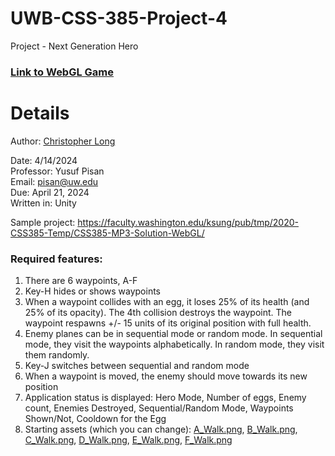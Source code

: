 # UWB-CSS-385-Project-4
Project - Next Generation Hero

### [Link to WebGL Game](https://wristbandshackles.github.io/UWB-CSS-385-Project-4/Builds/)

# Details
Author: [Christopher Long](https://www.linkedin.com/in/christopher--long/)

Date: 4/14/2024<br>
Professor: Yusuf Pisan<br>
Email: pisan@uw.edu<br>
Due: April 21, 2024<br>
Written in: Unity<br>

Sample project: https://faculty.washington.edu/ksung/pub/tmp/2020-CSS385-Temp/CSS385-MP3-Solution-WebGL/

### Required features:
1. There are 6 waypoints, A-F
1. Key-H hides or shows waypoints
1. When a waypoint collides with an egg, it loses 25% of its health (and 25% of its opacity). The 4th collision destroys the waypoint. The waypoint respawns +/- 15 units of its original position with full health.
1. Enemy planes can be in sequential mode or random mode. In sequential mode, they visit the waypoints alphabetically. In random mode, they visit them randomly.
1. Key-J switches between sequential and random mode
1. When a waypoint is moved, the enemy should move towards its new position
1. Application status is displayed: Hero Mode, Number of eggs, Enemy count, Enemies Destroyed, Sequential/Random Mode, Waypoints Shown/Not, Cooldown for the Egg
1. Starting assets (which you can change): [A_Walk.png](https://github.com/WristBandShackles/UWB-CSS-385-Project-4/assets/103238301/55f8f29d-485b-4c6a-8846-13ce2e32f3bb), [B_Walk.png](https://github.com/WristBandShackles/UWB-CSS-385-Project-4/assets/103238301/a162379c-b114-49bb-89e6-cdee2968d7d0), [C_Walk.png](https://github.com/WristBandShackles/UWB-CSS-385-Project-4/assets/103238301/b1736582-bc2e-4533-90a7-cb7a005c321f), [D_Walk.png](https://github.com/WristBandShackles/UWB-CSS-385-Project-4/assets/103238301/1cf35688-918a-4af1-99bc-92b0d44ebe45), [E_Walk.png](https://github.com/WristBandShackles/UWB-CSS-385-Project-4/assets/103238301/a827010b-34b0-4b25-a207-e997213d2ec4), [F_Walk.png](https://github.com/WristBandShackles/UWB-CSS-385-Project-4/assets/103238301/64e8a024-3e08-4741-b17b-c1629a5eb1d9)
